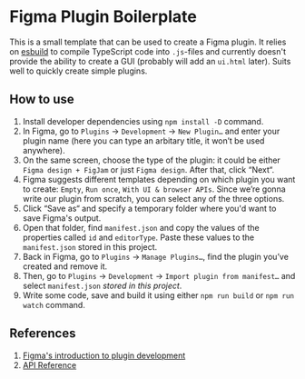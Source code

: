 # Figma Plugin Boilerplate

This is a small template that can be used to create a Figma plugin. It relies on [esbuild](https://esbuild.github.io) to compile TypeScript code 
into `.js`-files and currently doesn't provide the ability to create a GUI (probably will add an `ui.html` later). Suits well to quickly create simple plugins. 

## How to use
1. Install developer dependencies using `npm install -D` command.
2. In Figma, go to `Plugins` → `Development` → `New Plugin…` and enter your plugin name (here you can type an arbitary title, it won’t be used anywhere). 
3. On the same screen, choose the type of the plugin: it could be either `Figma design + FigJam` or just `Figma design`. After that, click “Next“.
4. Figma suggests different templates depending on which plugin you want to create: `Empty`, `Run once`, `With UI & browser APIs`. Since we’re gonna write our plugin from scratch, you can select any of the three options. 
5. Click “Save as“ and specify a temporary folder where you'd want to save Figma's output.
6. Open that folder, find `manifest.json` and copy the values of the properties called `id` and `editorType`. Paste these values to the `manifest.json` stored in this project.
7. Back in Figma, go to `Plugins` → `Manage Plugins…`, find the plugin you’ve created and remove it. 
8. Then, go to `Plugins` → `Development` → `Import plugin from manifest…` and select `manifest.json` *stored in this project*.
9.  Write some code, save and build it using either `npm run build` or `npm run watch` command.

## References
1. [Figma's introduction to plugin development](https://www.figma.com/plugin-docs/intro/)
2. [API Reference](https://www.figma.com/plugin-docs/api/api-overview/)
